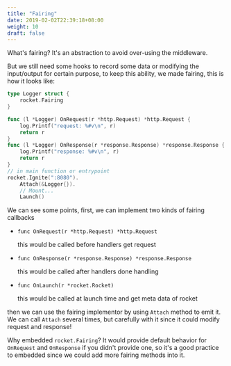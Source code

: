 ```yaml
---
title: "Fairing"
date: 2019-02-02T22:39:18+08:00
weight: 10
draft: false
---
```


What's fairing? It's an abstraction to avoid over-using the middleware.

But we still need some hooks to record some data or modifying the input/output for certain purpose, to keep this ability, we made fairing, this is how it looks like:
```go
type Logger struct {
    rocket.Fairing
}

func (l *Logger) OnRequest(r *http.Request) *http.Request {
    log.Printf("request: %#v\n", r)
    return r
}
func (l *Logger) OnResponse(r *response.Response) *response.Response {
    log.Printf("response: %#v\n", r)
    return r
}
// in main function or entrypoint
rocket.Ignite(":8080").
    Attach(&Logger{}).
    // Mount...
    Launch()
```

We can see some points, first, we can implement two kinds of fairing callbacks

- `func OnRequest(r *http.Request) *http.Request`

    this would be called before handlers get request

- `func OnResponse(r *response.Response) *response.Response`

    this would be called after handlers done handling

- `func OnLaunch(r *rocket.Rocket)`

    this would be called at launch time and get meta data of rocket

then we can use the fairing implementor by using `Attach` method to emit it. We can call `Attach` several times, but carefully with it since it could modify request and response!

Why embedded `rocket.Fairing`? It would provide default behavior for `OnRequest` and `OnResponse` if you didn't provide one, so it's a good practice to embedded since we could add more fairing methods into it.
